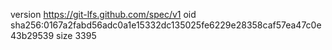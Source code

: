 version https://git-lfs.github.com/spec/v1
oid sha256:0167a2fabd56adc0a1e15332dc135025fe6229e28358caf57ea47c0e43b29539
size 3395
